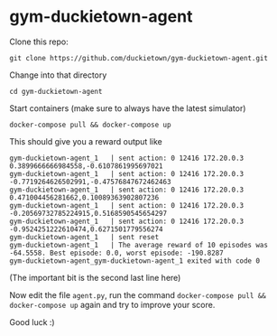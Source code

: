# gym-duckietown-agent

Clone this repo:

    git clone https://github.com/duckietown/gym-duckietown-agent.git
    
Change into that directory

    cd gym-duckietown-agent
    
Start containers (make sure to always have the latest simulator)

    docker-compose pull && docker-compose up

This should give you a reward output like 
    
    gym-duckietown-agent_1   | sent action: 0 12416 172.20.0.3 0.3899666666984558,-0.6107861995697021
    gym-duckietown-agent_1   | sent action: 0 12416 172.20.0.3 -0.7719264626502991,-0.47576847672462463
    gym-duckietown-agent_1   | sent action: 0 12416 172.20.0.3 0.471004456281662,0.10089363902807236
    gym-duckietown-agent_1   | sent action: 0 12416 172.20.0.3 -0.20569732785224915,0.5168590545654297
    gym-duckietown-agent_1   | sent action: 0 12416 172.20.0.3 -0.9524251222610474,0.6271501779556274
    gym-duckietown-agent_1   | sent reset
    gym-duckietown-agent_1   | The average reward of 10 episodes was -64.5558. Best episode: 0.0, worst episode: -190.8287
    gym-duckietown-agent_gym-duckietown-agent_1 exited with code 0

(The important bit is the second last line here)

Now edit the file `agent.py`, run the command `docker-compose pull && docker-compose up` again and try to improve your score.

Good luck :)
